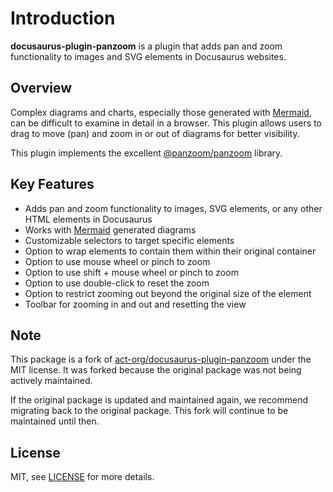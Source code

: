 # Introduction

**docusaurus-plugin-panzoom** is a plugin that adds pan and zoom functionality to images and SVG elements in Docusaurus
websites.

## Overview

Complex diagrams and charts, especially those generated with [Mermaid](https://mermaid-js.github.io/mermaid/), can be
difficult to examine in detail in a browser. This plugin allows users to drag to move (pan) and zoom in or out of
diagrams for better visibility.

This plugin implements the excellent [@panzoom/panzoom](https://www.npmjs.com/package/@panzoom/panzoom) library.

## Key Features

- Adds pan and zoom functionality to images, SVG elements, or any other HTML elements in Docusaurus
- Works with [Mermaid](https://mermaid-js.github.io/mermaid/) generated diagrams
- Customizable selectors to target specific elements
- Option to wrap elements to contain them within their original container
- Option to use mouse wheel or pinch to zoom
- Option to use shift + mouse wheel or pinch to zoom
- Option to use double-click to reset the zoom
- Option to restrict zooming out beyond the original size of the element
- Toolbar for zooming in and out and resetting the view

## Note

This package is a fork of [act-org/docusaurus-plugin-panzoom](https://github.com/act-org/docusaurus-plugin-panzoom)
under the MIT license. It was forked because the original package was not being actively maintained.

If the original package is updated and maintained again, we recommend migrating back to the original package. This fork
will continue to be maintained until then.

## License

MIT, see [LICENSE](https://github.com/r74tech/docusaurus-plugin-panzoom/blob/main/LICENSE) for more details.
